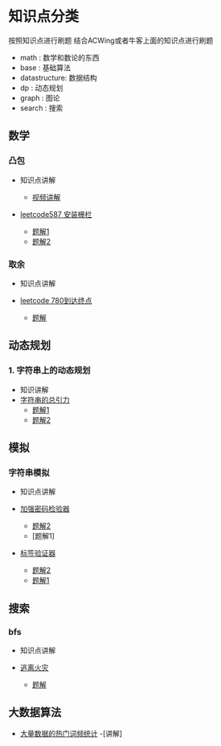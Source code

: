 # 知识点分类



按照知识点进行刷题
结合ACWing或者牛客上面的知识点进行刷题

- math : 数学和数论的东西
- base : 基础算法
- datastructure: 数据结构
- dp : 动态规划
- graph : 图论
- search : 搜索

## 数学
### 凸包

- 知识点讲解
    - [视频讲解](https://www.bilibili.com/video/BV1v741197YM?spm_id_from=333.337.search-card.all.click)
   
- [leetcode587 安装栅栏](https://leetcode-cn.com/problems/erect-the-fence/)
  - [题解1](https://blog.csdn.net/fuzekun/article/details/124542010?spm=1001.2014.3001.5501)
  - [题解2](https://leetcode-cn.com/problems/erect-the-fence/solution/by-ac_oier-4xuu/)

### 取余

- 知识点讲解

- [leetcode 780到达终点](https://leetcode-cn.com/problems/reaching-points/)
  - [题解](https://leetcode-cn.com/problems/reaching-points/solution/shi-yao-shu-xue-jiu-shi-ge-nao-jin-ji-zh-8hqh/)
  
  
  
  
  
## 动态规划

### 1. 字符串上的动态规划

- 知识讲解
- [字符串的总引力](https://leetcode-cn.com/problems/total-appeal-of-a-string/)
   - [题解1](https://leetcode-cn.com/problems/total-appeal-of-a-string/solution/by-man-qian-shu-xiao-ming-hh7x/)
   - [题解2](https://leetcode-cn.com/problems/total-appeal-of-a-string/solution/by-endlesscheng-g405/)
   
   
   
   
## 模拟
### 字符串模拟
- 知识点讲解
- [加强密码检验器](https://leetcode-cn.com/problems/strong-password-checker/)
    - [题解2](https://leetcode-cn.com/problems/strong-password-checker/solution/by-ac_oier-unp5/)
    - [题解1]
    
- [标签验证器](https://leetcode-cn.com/problems/tag-validator/)
    - [题解2](https://leetcode-cn.com/problems/tag-validator/solution/biao-qian-yan-zheng-qi-by-leetcode-solut-fecy/)
    - [题解1]()
    
    
    
    
    
## 搜索

### bfs

- 知识点讲解

- [逃离火灾](https://leetcode-cn.com/problems/escape-the-spreading-fire/)
    - [题解](https://leetcode-cn.com/problems/escape-the-spreading-fire/solution/er-fen-duo-yuan-bfs-by-man-qian-shu-xiao-6t4q/)
    
  
  
  
## 大数据算法

- [大量数据的热门词频统计]()
 -[讲解]
